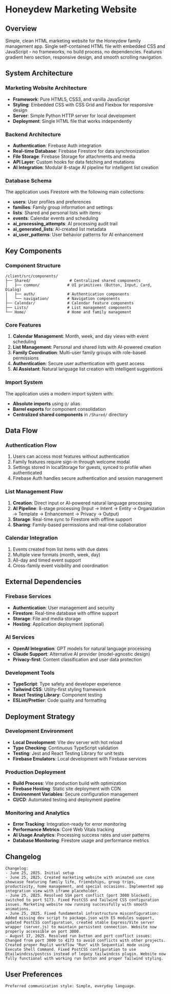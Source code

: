 # Honeydew Marketing Website

## Overview

Simple, clean HTML marketing website for the Honeydew family management app. Single self-contained HTML file with embedded CSS and JavaScript - no frameworks, no build process, no dependencies. Features gradient hero section, responsive design, and smooth scrolling navigation.

## System Architecture

### Marketing Website Architecture
- **Framework**: Pure HTML5, CSS3, and vanilla JavaScript
- **Styling**: Embedded CSS with CSS Grid and Flexbox for responsive design
- **Server**: Simple Python HTTP server for local development
- **Deployment**: Single HTML file that works independently

### Backend Architecture
- **Authentication**: Firebase Auth integration
- **Real-time Database**: Firebase Firestore for data synchronization
- **File Storage**: Firebase Storage for attachments and media
- **API Layer**: Custom hooks for data fetching and mutations
- **AI Integration**: Modular 8-stage AI pipeline for intelligent list creation

### Database Schema
The application uses Firestore with the following main collections:
- **users**: User profiles and preferences
- **families**: Family group information and settings
- **lists**: Shared and personal lists with items
- **events**: Calendar events and scheduling
- **ai_processing_attempts**: AI processing audit trail
- **ai_generated_lists**: AI-created list metadata
- **ai_user_patterns**: User behavior patterns for AI enhancement

## Key Components

### Component Structure
```
/client/src/components/
├── Shared/                 # Centralized shared components
│   ├── common/            # UI primitives (Button, Input, Card, Dialog)
│   ├── auth/              # Authentication components
│   └── navigation/        # Navigation components
├── Calendar/              # Calendar feature components
├── Lists/                 # List management components
└── Home/                  # Home and family management
```

### Core Features
1. **Calendar Management**: Month, week, and day views with event scheduling
2. **List Management**: Personal and shared lists with AI-powered creation
3. **Family Coordination**: Multi-user family groups with role-based permissions
4. **Authentication**: Secure user authentication with guest access
5. **AI Assistant**: Natural language list creation with intelligent suggestions

### Import System
The application uses a modern import system with:
- **Absolute imports** using `@/` alias
- **Barrel exports** for component consolidation
- **Centralized shared components** in `/Shared/` directory

## Data Flow

### Authentication Flow
1. Users can access most features without authentication
2. Family features require sign-in through welcome modal
3. Settings stored in localStorage for guests, synced to profile when authenticated
4. Firebase Auth handles secure authentication and session management

### List Management Flow
1. **Creation**: Direct input or AI-powered natural language processing
2. **AI Pipeline**: 8-stage processing (Input → Intent → Entity → Organization → Template → Enhancement → Privacy → Output)
3. **Storage**: Real-time sync to Firestore with offline support
4. **Sharing**: Family-based permissions and real-time collaboration

### Calendar Integration
1. Events created from list items with due dates
2. Multiple view formats (month, week, day)
3. All-day and timed event support
4. Cross-family event visibility and coordination

## External Dependencies

### Firebase Services
- **Authentication**: User management and security
- **Firestore**: Real-time database with offline support
- **Storage**: File and media storage
- **Hosting**: Application deployment (optional)

### AI Services
- **OpenAI Integration**: GPT models for natural language processing
- **Claude Support**: Alternative AI provider (model-agnostic design)
- **Privacy-first**: Content classification and user data protection

### Development Tools
- **TypeScript**: Type safety and developer experience
- **Tailwind CSS**: Utility-first styling framework
- **React Testing Library**: Component testing
- **ESLint/Prettier**: Code quality and formatting

## Deployment Strategy

### Development Environment
- **Local Development**: Vite dev server with hot reload
- **Type Checking**: Continuous TypeScript validation
- **Testing**: Jest and React Testing Library for unit tests
- **Firebase Emulators**: Local development with Firebase services

### Production Deployment
- **Build Process**: Vite production build with optimization
- **Firebase Hosting**: Static site deployment with CDN
- **Environment Variables**: Secure configuration management
- **CI/CD**: Automated testing and deployment pipeline

### Monitoring and Analytics
- **Error Tracking**: Integration-ready for error monitoring
- **Performance Metrics**: Core Web Vitals tracking
- **AI Usage Analytics**: Processing success rates and user patterns
- **Database Monitoring**: Firestore usage and performance metrics

## Changelog

```
Changelog:
- June 25, 2025. Initial setup
- June 25, 2025. Created marketing website with animated use case showcase featuring family life, friendships, group trips, productivity, home management, and special occasions. Implemented app integration view with iframe placeholder.
- June 25, 2025. Resolved SSH port conflict (port 3000 blocked), switched to port 5173. Fixed PostCSS and Tailwind CSS configuration issues. Marketing website now running successfully with smooth animations.
- June 25, 2025. Fixed fundamental infrastructure misconfiguration: Added missing dev script to package.json with ES modules support, updated PostCSS configuration, created stable Express/Vite server wrapper (server.js) to maintain persistent connection. Website now properly accessible on port 3000.
- August 17, 2025. Resolved run button and port conflict issues: Changed from port 3000 to 4173 to avoid conflicts with other projects. Created proper Replit workflow "Run" with Sequential mode using Execute Shell Command. Fixed PostCSS configuration to use @tailwindcss/postcss instead of legacy tailwindcss plugin. Website now fully functional with working run button and proper Tailwind styling.
```

## User Preferences

```
Preferred communication style: Simple, everyday language.
```